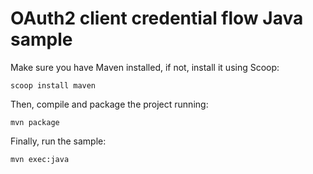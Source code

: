 # OAuth2 client credential flow Java sample #

Make sure you have Maven installed, if not, install it using Scoop:
```posh
scoop install maven
```
Then, compile and package the project running:
```posh
mvn package
```
Finally, run the sample:
```posh
mvn exec:java
```